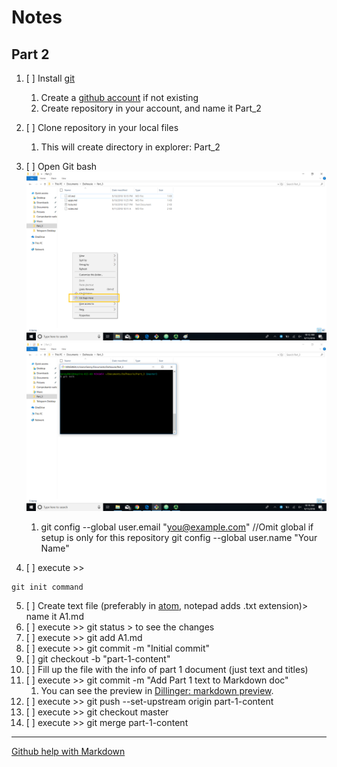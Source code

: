 # Notes
## Part 2

1. [ ] Install [git](https://git-scm.com/downloads)
	1. Create a [github account](https://github.com/) if not existing
	2. Create repository in your account, and name it Part_2
2. [ ] Clone repository in your local files
	1. This will create directory in explorer: Part_2
3. [ ] Open Git bash
![Open Git bash](/guibash_ss.png)
![Console Git bash](/console_ss.png)

	1. git config --global user.email "you@example.com"  //Omit global if setup is only for this repository
  		git config --global user.name "Your Name"
4. [ ] execute >>
```
git init command
```
5. [ ] Create text file (preferably in [atom](https://atom.io/), notepad adds .txt extension)> name it A1.md
6. [ ] execute >> git status > to see the changes
7. [ ] execute >> git add A1.md
8. [ ] execute >> git commit -m "Initial commit"
9. [ ] git checkout -b "part-1-content"
10. [ ] Fill up the file with the info of part 1 document (just text and titles)
11. [ ] execute >> git commit -m "Add Part 1 text to Markdown doc"
	1. You can see the preview in [Dillinger: markdown preview](https://dillinger.io/).
12. [ ] execute >> git push --set-upstream origin part-1-content
13. [ ] execute >> git checkout master
14. [ ] execute >> git merge part-1-content


-------------------------

[Github help with Markdown](https://help.github.com/articles/basic-writing-and-formatting-syntax/#links)
